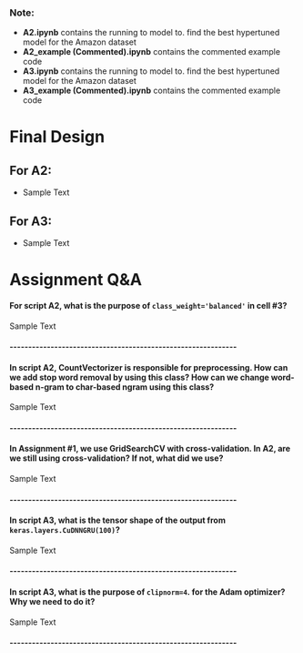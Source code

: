 ### Note:
* **A2.ipynb** contains the running to model to. find the best hypertuned model for the Amazon dataset
* **A2_example (Commented).ipynb** contains the commented example code
* **A3.ipynb** contains the running to model to. find the best hypertuned model for the Amazon dataset
* **A3_example (Commented).ipynb** contains the commented example code

# Final Design
## For A2:
* Sample Text

## For A3:
* Sample Text

# Assignment Q&A

#### For script A2, what is the purpose of `class_weight='balanced'` in cell #3?

Sample Text

#### -------------------------------------------------------------

#### In script A2, CountVectorizer is responsible for preprocessing. How can we add stop word removal by using this class? How can we change word-based n-gram to char-based ngram using this class?

Sample Text

#### -------------------------------------------------------------

#### In Assignment #1, we use GridSearchCV with cross-validation. In A2, are we still using cross-validation? If not, what did we use?

Sample Text

#### -------------------------------------------------------------

#### In script A3, what is the tensor shape of the output from `keras.layers.CuDNNGRU(100)`?

Sample Text

#### -------------------------------------------------------------

####  In script A3, what is the purpose of `clipnorm=4`. for the Adam optimizer? Why we need to do it?

Sample Text

#### -------------------------------------------------------------
